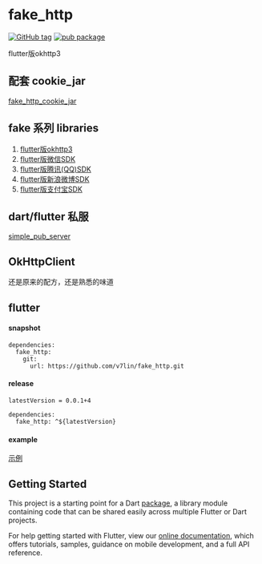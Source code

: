 # fake_http

[![GitHub tag](https://img.shields.io/github/tag/v7lin/fake_http.svg)](https://github.com/v7lin/fake_http/releases)
[![pub package](https://img.shields.io/pub/v/fake_http.svg)](https://pub.dartlang.org/packages/fake_http)

flutter版okhttp3

## 配套 cookie_jar

[fake_http_cookie_jar](https://github.com/v7lin/fake_http_cookie_jar)

## fake 系列 libraries

1. [flutter版okhttp3](https://github.com/v7lin/fake_http)
2. [flutter版微信SDK](https://github.com/v7lin/fake_wechat)
3. [flutter版腾讯(QQ)SDK](https://github.com/v7lin/fake_tencent)
4. [flutter版新浪微博SDK](https://github.com/v7lin/fake_weibo)
5. [flutter版支付宝SDK](https://github.com/v7lin/fake_alipay)

## dart/flutter 私服
[simple_pub_server](https://github.com/v7lin/simple_pub_server)

## OkHttpClient

还是原来的配方，还是熟悉的味道

## flutter

#### snapshot
````
dependencies:
  fake_http:
    git:
      url: https://github.com/v7lin/fake_http.git
````

#### release
````
latestVersion = 0.0.1+4
````

````
dependencies:
  fake_http: ^${latestVersion}
````

#### example
[示例](./test/fake_http_test.dart)

## Getting Started

This project is a starting point for a Dart
[package](https://flutter.io/developing-packages/),
a library module containing code that can be shared easily across
multiple Flutter or Dart projects.

For help getting started with Flutter, view our 
[online documentation](https://flutter.io/docs), which offers tutorials, 
samples, guidance on mobile development, and a full API reference.
